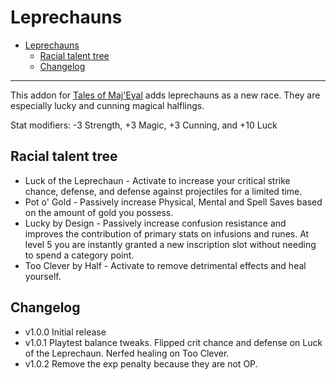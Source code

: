 # Leprechauns

- [Leprechauns](#leprechauns)
  - [Racial talent tree](#racial-talent-tree)
  - [Changelog](#changelog)

---

This addon for [Tales of Maj'Eyal](https://te4.org/) adds leprechauns as a new race. They are especially lucky and cunning magical halflings.

Stat modifiers: -3 Strength, +3 Magic, +3 Cunning, and +10 Luck

## Racial talent tree

- Luck of the Leprechaun - Activate to increase your critical strike chance, defense, and defense against projectiles for a limited time.
- Pot o' Gold - Passively increase Physical, Mental and Spell Saves based on the amount of gold you possess.
- Lucky by Design - Passively increase confusion resistance and improves the contribution of primary stats on infusions and runes. At level 5 you are instantly granted a new inscription slot without needing to spend a category point.
- Too Clever by Half - Activate to remove detrimental effects and heal yourself.

## Changelog

- v1.0.0 Initial release
- v1.0.1 Playtest balance tweaks. Flipped crit chance and defense on Luck of the Leprechaun. Nerfed healing on Too Clever.
- v1.0.2 Remove the exp penalty because they are not OP.
